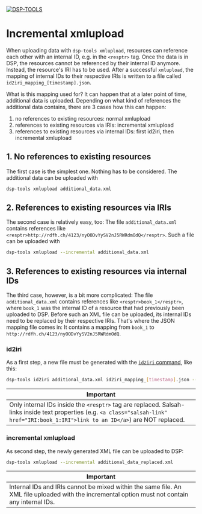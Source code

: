 [![DSP-TOOLS](https://img.shields.io/github/v/release/dasch-swiss/dsp-tools?include_prereleases&label=DSP-TOOLS)](https://github.com/dasch-swiss/dsp-tools)

# Incremental xmlupload

When uploading data with `dsp-tools xmlupload`,
resources can reference each other with an internal ID,
e.g. in the `<resptr>` tag.
Once the data is in DSP,
the resources cannot be referenced by their internal ID anymore.
Instead, the resource's IRI has to be used.
After a successful `xmlupload`, 
the mapping of internal IDs to their respective IRIs 
is written to a file called `id2iri_mapping_[timestamp].json`.

What is this mapping used for?
It can happen that at a later point of time,
additional data is uploaded.
Depending on what kind of references the additional data contains,
there are 3 cases how this can happen:

1. no references to existing resources: normal xmlupload
2. references to existing resources via IRIs: incremental xmlupload
3. references to existing resources via internal IDs: first id2iri, then incremental xmlupload



## 1. No references to existing resources

The first case is the simplest one. 
Nothing has to be considered. 
The additional data can be uploaded with 

```bash
dsp-tools xmlupload additional_data.xml
```



## 2. References to existing resources via IRIs

The second case is relatively easy, too:
The file `additional_data.xml` contains references like `<resptr>http://rdfh.ch/4123/nyOODvYySV2nJ5RWRdmOdQ</resptr>`. 
Such a file can be uploaded with 

```bash
dsp-tools xmlupload --incremental additional_data.xml
```



## 3. References to existing resources via internal IDs

The third case, however, is a bit more complicated:
The file `additional_data.xml` contains references like `<resptr>book_1</resptr>`,
where `book_1` was the internal ID of a resource that had previously been uploaded to DSP.
Before such an XML file can be uploaded,
its internal IDs need to be replaced by their respective IRIs.
That's where the JSON mapping file comes in:
It contains a mapping from `book_1` to `http://rdfh.ch/4123/nyOODvYySV2nJ5RWRdmOdQ`.



### id2iri

As a first step, 
a new file must be generated 
with the [`id2iri` command](./cli-commands.md#id2iri),
like this:

```bash
dsp-tools id2iri additional_data.xml id2iri_mapping_[timestamp].json --outfile additional_data_replaced.xml
```

| <center>Important</center>                                                                                                                                                              |
|-----------------------------------------------------------------------------------------------------------------------------------------------------------------------------------------|
| Only internal IDs inside the `<resptr>` tag are replaced. Salsah-links inside text properties (e.g. `<a class="salsah-link" href="IRI:book_1:IRI">link to an ID</a>`) are NOT replaced. |



### incremental xmlupload

As second step, the newly generated XML file can be uploaded to DSP:

```bash
dsp-tools xmlupload --incremental additional_data_replaced.xml
```

| <center>Important</center>                                                                                                                      |
|-------------------------------------------------------------------------------------------------------------------------------------------------|
| Internal IDs and IRIs cannot be mixed within the same file. An XML file uploaded with the incremental option must not contain any internal IDs. |
